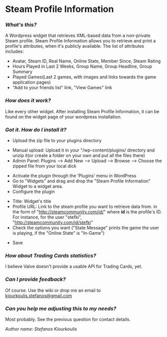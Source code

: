 # Steam Profile Information

### _What's this?_
A Wordpress widget that retrieves XML-based data from a non-private Steam profile. Steam Profile Information allows you to retrieve and print a profile's attributes, when it's publicly available. The list of attributes includes:

* Avatar, Steam ID, Real Name, Online State, Member Since, Steam Rating 	
* Hours Played in Last 2 Weeks, Group Name, Group Headline, Group Summary 	
* Played Games(Last 2 games, with images and links towards the game application pages)
* "Add to your friends list" link, "View Games" link	 

### _How does it work?_
Like every other widget. After installing Steam Profile Information, it can be found on the widget page of your wordpress installation.

### _Got it. How do I install it?_
* Upload the zip file to your plugins directory
 + Manual upload: Upload it in your "/wp-content/plugins/ directory and unzip it(or create a folder on your own and put all the files there) 
 + Admin Panel: Plugins --> Add New --> Upload --> Browse --> Choose the zipped file from your local dick
- Activate the plugin through the 'Plugins' menu in WordPress
- Go to "Widgets" and drag and drop the "Steam Profile Information" Widget to a widget area.
- Configure the plugin 
 + Title: Widget's title
 + Profile URL: Link to the steam profile you want to retrieve data from. in the form of "http://steamcommunity.com/id/<ID>"
   where **id** is the profile's ID. For instance, for the user "stefki", "http://steamcommunity.com/id/stefki"
 + Check the options you want ("State Message" prints the game the user is playing, if the "Online State" is "In-Game")
* Save 

### _How about Trading Cards statistics?_
I believe Valve doesn't provide a usable API for Trading Cards, yet.

### _Can I provide feedback?_
Of course. Use the wiki or drop me an email to [kiourkoulis.stefanos@gmail.com](mailto:kiourkoulis.stefanos@gmail.com)
### _Can you help me adjusting this to my needs?_
Most probably. See the previous question for contact details.

*Author name: Stefanos Kiourkoulis*

